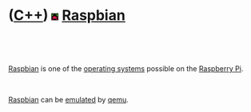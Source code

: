 



 

 

 

 

 

([C++](Cpp.md)) ![Raspbian](PicRaspbian.png) [Raspbian](Raspbian.md)
======================================================================

 

 

[Raspbian](Cpp0x.md) is one of the [operating systems](CppOs.md)
possible on the [Raspberry Pi](Rpi.md).

 

[Raspbian](Cpp0x.md) can be [emulated](CppEmulate.md) by
[qemu](CppQemu.md).

 

 

 

 

 





 



